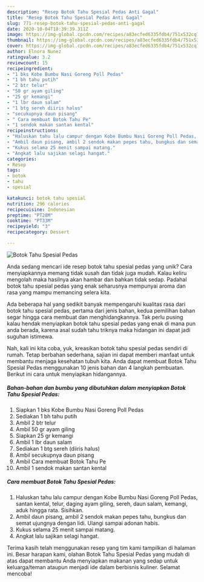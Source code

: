 ```yaml
---
description: "Resep Botok Tahu Spesial Pedas Anti Gagal"
title: "Resep Botok Tahu Spesial Pedas Anti Gagal"
slug: 771-resep-botok-tahu-spesial-pedas-anti-gagal
date: 2020-10-04T18:39:39.311Z
image: https://img-global.cpcdn.com/recipes/a83ecfed6335fdb4/751x532cq70/botok-tahu-spesial-pedas-foto-resep-utama.jpg
thumbnail: https://img-global.cpcdn.com/recipes/a83ecfed6335fdb4/751x532cq70/botok-tahu-spesial-pedas-foto-resep-utama.jpg
cover: https://img-global.cpcdn.com/recipes/a83ecfed6335fdb4/751x532cq70/botok-tahu-spesial-pedas-foto-resep-utama.jpg
author: Elnora Nunez
ratingvalue: 3.2
reviewcount: 15
recipeingredient:
- "1 bks Kobe Bumbu Nasi Goreng Poll Pedas"
- "1 bh tahu putih"
- "2 btr telur"
- "50 gr ayam giling"
- "25 gr kemangi"
- "1 lbr daun salam"
- "1 btg sereh diiris halus"
- "secukupnya daun pisang"
- " Cara membuat Botok Tahu Pe"
- "1 sendok makan santan kental"
recipeinstructions:
- "Haluskan tahu lalu campur dengan Kobe Bumbu Nasi Goreng Poll Pedas, santan kental, telur, daging ayam giling, sereh, daun salam, kemangi, aduk hingga rata. Sisihkan."
- "Ambil daun pisang, ambil 2 sendok makan pepes tahu, bungkus dan semat ujungnya dengan lidi. Ulangi sampai adonan habis."
- "Kukus selama 25 menit sampai matang."
- "Angkat lalu sajikan selagi hangat."
categories:
- Resep
tags:
- botok
- tahu
- spesial

katakunci: botok tahu spesial 
nutrition: 296 calories
recipecuisine: Indonesian
preptime: "PT28M"
cooktime: "PT33M"
recipeyield: "3"
recipecategory: Dessert

---
```



![Botok Tahu Spesial Pedas](https://img-global.cpcdn.com/recipes/a83ecfed6335fdb4/751x532cq70/botok-tahu-spesial-pedas-foto-resep-utama.jpg)

Anda sedang mencari ide resep botok tahu spesial pedas yang unik? Cara menyiapkannya memang tidak susah dan tidak juga mudah. Kalau keliru mengolah maka hasilnya akan hambar dan bahkan tidak sedap. Padahal botok tahu spesial pedas yang enak seharusnya mempunyai aroma dan rasa yang mampu memancing selera kita.



Ada beberapa hal yang sedikit banyak mempengaruhi kualitas rasa dari botok tahu spesial pedas, pertama dari jenis bahan, kedua pemilihan bahan segar hingga cara membuat dan menghidangkannya. Tak perlu pusing kalau hendak menyiapkan botok tahu spesial pedas yang enak di mana pun anda berada, karena asal sudah tahu triknya maka hidangan ini dapat jadi suguhan istimewa.


Nah, kali ini kita coba, yuk, kreasikan botok tahu spesial pedas sendiri di rumah. Tetap berbahan sederhana, sajian ini dapat memberi manfaat untuk membantu menjaga kesehatan tubuh kita. Anda dapat membuat Botok Tahu Spesial Pedas menggunakan 10 jenis bahan dan 4 langkah pembuatan. Berikut ini cara untuk menyiapkan hidangannya.

<!--inarticleads1-->

##### Bahan-bahan dan bumbu yang dibutuhkan dalam menyiapkan Botok Tahu Spesial Pedas:

1. Siapkan 1 bks Kobe Bumbu Nasi Goreng Poll Pedas
1. Sediakan 1 bh tahu putih
1. Ambil 2 btr telur
1. Ambil 50 gr ayam giling
1. Siapkan 25 gr kemangi
1. Ambil 1 lbr daun salam
1. Sediakan 1 btg sereh (diiris halus)
1. Ambil secukupnya daun pisang
1. Ambil  Cara membuat Botok Tahu Pe
1. Ambil 1 sendok makan santan kental




<!--inarticleads2-->

##### Cara membuat Botok Tahu Spesial Pedas:

1. Haluskan tahu lalu campur dengan Kobe Bumbu Nasi Goreng Poll Pedas, santan kental, telur, daging ayam giling, sereh, daun salam, kemangi, aduk hingga rata. Sisihkan.
1. Ambil daun pisang, ambil 2 sendok makan pepes tahu, bungkus dan semat ujungnya dengan lidi. Ulangi sampai adonan habis.
1. Kukus selama 25 menit sampai matang.
1. Angkat lalu sajikan selagi hangat.




Terima kasih telah menggunakan resep yang tim kami tampilkan di halaman ini. Besar harapan kami, olahan Botok Tahu Spesial Pedas yang mudah di atas dapat membantu Anda menyiapkan makanan yang sedap untuk keluarga/teman ataupun menjadi ide dalam berbisnis kuliner. Selamat mencoba!
